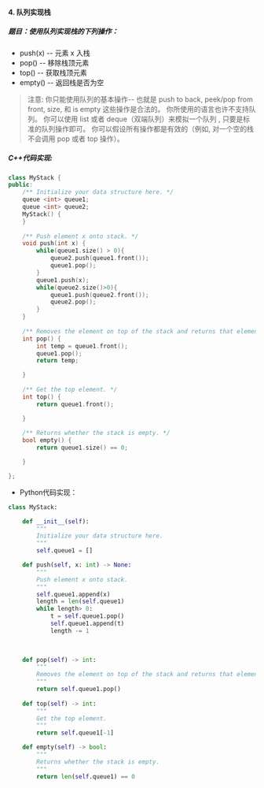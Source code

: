 #### 4. 队列实现栈

##### 题目：使用队列实现栈的下列操作：

- push(x) -- 元素 x 入栈
- pop() -- 移除栈顶元素
- top() -- 获取栈顶元素
- empty() -- 返回栈是否为空

> 注意:
你只能使用队列的基本操作-- 也就是 push to back, peek/pop from front, size, 和 is empty 这些操作是合法的。
你所使用的语言也许不支持队列。 你可以使用 list 或者 deque（双端队列）来模拟一个队列 , 只要是标准的队列操作即可。
你可以假设所有操作都是有效的（例如, 对一个空的栈不会调用 pop 或者 top 操作）。

##### C++代码实现:
```cpp
class MyStack {
public:
    /** Initialize your data structure here. */
    queue <int> queue1;
    queue <int> queue2;
    MyStack() {
    }
    
    /** Push element x onto stack. */
    void push(int x) {
        while(queue1.size() > 0){
            queue2.push(queue1.front());
            queue1.pop();
        }
        queue1.push(x);
        while(queue2.size()>0){
            queue1.push(queue2.front());
            queue2.pop();
        }
    }
    
    /** Removes the element on top of the stack and returns that element. */
    int pop() {
        int temp = queue1.front();
        queue1.pop();
        return temp;

    }
    
    /** Get the top element. */
    int top() {
        return queue1.front();

    }
    
    /** Returns whether the stack is empty. */
    bool empty() {
        return queue1.size() == 0;

    }

};
```

- Python代码实现：
```python
class MyStack:

    def __init__(self):
        """
        Initialize your data structure here.
        """
        self.queue1 = []

    def push(self, x: int) -> None:
        """
        Push element x onto stack.
        """
        self.queue1.append(x)
        length = len(self.queue1)
        while length> 0:
            t = self.queue1.pop()
            self.queue1.append(t)
            length -= 1

            
        
    def pop(self) -> int:
        """
        Removes the element on top of the stack and returns that element.
        """
        return self.queue1.pop()
    
    def top(self) -> int:
        """
        Get the top element.
        """
        return self.queue1[-1]

    def empty(self) -> bool:
        """
        Returns whether the stack is empty.
        """
        return len(self.queue1) == 0
```
